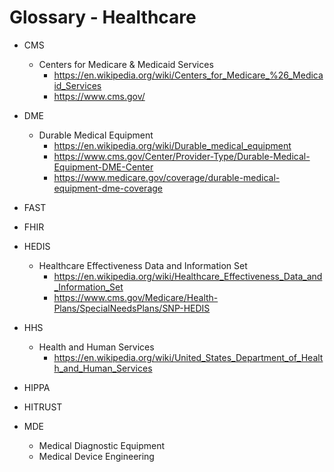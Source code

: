 
# Glossary - Healthcare

- CMS
  + Centers for Medicare & Medicaid Services 
    * https://en.wikipedia.org/wiki/Centers_for_Medicare_%26_Medicaid_Services
    * https://www.cms.gov/


- DME 
  + Durable Medical Equipment
    * https://en.wikipedia.org/wiki/Durable_medical_equipment
    * https://www.cms.gov/Center/Provider-Type/Durable-Medical-Equipment-DME-Center
    * https://www.medicare.gov/coverage/durable-medical-equipment-dme-coverage


- FAST


- FHIR


- HEDIS
  + Healthcare Effectiveness Data and Information Set
    * https://en.wikipedia.org/wiki/Healthcare_Effectiveness_Data_and_Information_Set
    * https://www.cms.gov/Medicare/Health-Plans/SpecialNeedsPlans/SNP-HEDIS


- HHS
  + Health and Human Services
    * https://en.wikipedia.org/wiki/United_States_Department_of_Health_and_Human_Services


- HIPPA


- HITRUST


- MDE
  + Medical Diagnostic Equipment
  + Medical Device Engineering


